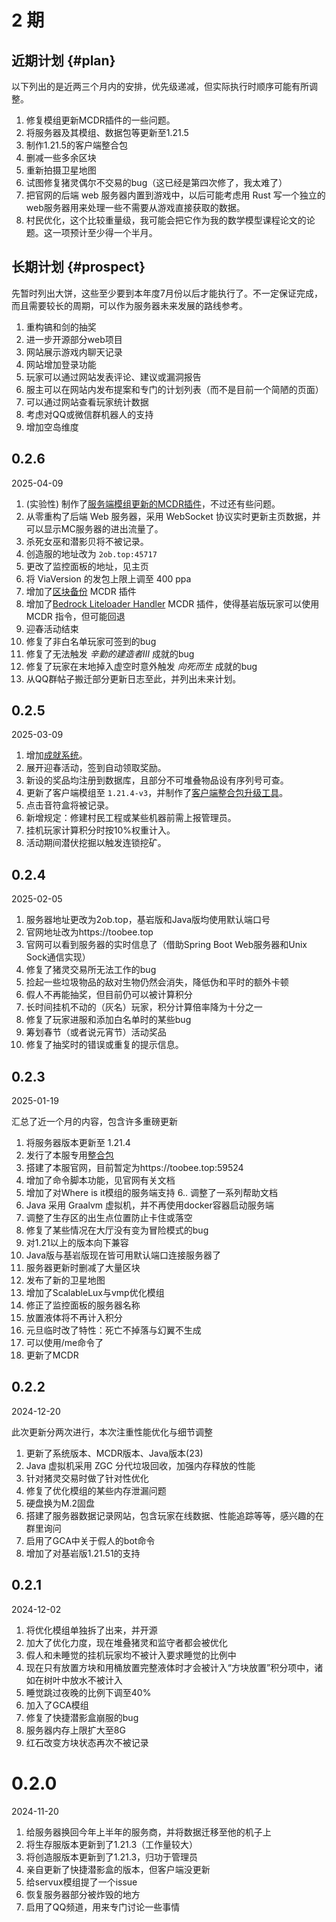# 2 期

## 近期计划 {#plan}

以下列出的是近两三个月内的安排，优先级递减，但实际执行时顺序可能有所调整。

1. 修复模组更新MCDR插件的一些问题。
2. 将服务器及其模组、数据包等更新至1.21.5
3. 制作1.21.5的客户端整合包
4. 删减一些多余区块
5. 重新拍摄卫星地图
6. 试图修复猪灵偶尔不交易的bug（这已经是第四次修了，我太难了）
7. 把官网的后端 web 服务器内置到游戏中，以后可能考虑用 Rust 写一个独立的web服务器用来处理一些不需要从游戏直接获取的数据。
8. 村民优化，这个比较重量级，我可能会把它作为我的数学模型课程论文的论题。这一项预计至少得一个半月。

## 长期计划 {#prospect}

先暂时列出大饼，这些至少要到本年度7月份以后才能执行了。不一定保证完成，而且需要较长的周期，可以作为服务器未来发展的路线参考。

1. 重构镐和剑的抽奖
2. 进一步开源部分web项目
3. 网站展示游戏内聊天记录
4. 网站增加登录功能
5. 玩家可以通过网站发表评论、建议或漏洞报告
6. 服主可以在网站内发布提案和专门的计划列表（而不是目前一个简陋的页面）
7. 可以通过网站查看玩家统计数据
8. 考虑对QQ或微信群机器人的支持
9. 增加空岛维度

## 0.2.6
2025-04-09

1. (实验性) 制作了[服务端模组更新的MCDR插件](https://github.com/TooBee-Team/Resources-Updater)，不过还有些问题。
2. 从零重构了后端 Web 服务器，采用 WebSocket 协议实时更新主页数据，并可以显示MC服务器的进出流量了。
3. 杀死女巫和潜影贝将不被记录。
4. 创造服的地址改为 `2ob.top:45717`
5. 更改了监控面板的地址，见主页
6. 将 ViaVersion 的发包上限上调至 400 ppa
7. 增加了[区块备份](https://github.com/Passion-Never-Dissipate/Chunk_BackUp) MCDR 插件
8. 增加了[Bedrock Liteloader Handler](https://github.com/Elec-Glacier/liteloader_handler) MCDR 插件，使得基岩版玩家可以使用 MCDR 指令，但可能回退
9. 迎春活动结束
10. 修复了非白名单玩家可签到的bug
11. 修复了无法触发 *辛勤的建造者Ⅲ* 成就的bug
12. 修复了玩家在末地掉入虚空时意外触发 *向死而生* 成就的bug
13. 从QQ群帖子搬迁部分更新日志至此，并列出未来计划。

## 0.2.5
2025-03-09

1. 增加[成就系统](/docs/advancements)。
2. 展开迎春活动，签到自动领取奖励。
3. 新设的奖品均注册到数据库，且部分不可堆叠物品设有序列号可查。
4. 更新了客户端模组至 `1.21.4-v3`，并制作了[客户端整合包升级工具](https://github.com/TooBee-Team/Client-Modpacker)。
5. 点击音符盒将被记录。
6. 新增规定：修建村民工程或某些机器前需上报管理员。
7. 挂机玩家计算积分时按10%权重计入。
8. 活动期间潜伏挖掘以触发连锁挖矿。

## 0.2.4
2025-02-05

1. 服务器地址更改为2ob.top，基岩版和Java版均使用默认端口号
2. 官网地址改为https://toobee.top
3. 官网可以看到服务器的实时信息了（借助Spring Boot Web服务器和Unix Sock通信实现）
4. 修复了猪灵交易所无法工作的bug
5. 捡起一些垃圾物品的敌对生物仍然会消失，降低伪和平时的额外卡顿
6. 假人不再能抽奖，但目前仍可以被计算积分
7. 长时间挂机不动的（灰名）玩家，积分计算倍率降为十分之一
8. 修复了玩家进服和添加白名单时的某些bug
9. 筹划春节（或者说元宵节）活动奖品
10. 修复了抽奖时的错误或重复的提示信息。

## 0.2.3
2025-01-19

汇总了近一个月的内容，包含许多重磅更新
1. 将服务器版本更新至 1.21.4
2. 发行了本服专用[整合包](https://modrinth.com/modpack/toobee-client)
3. 搭建了本服官网，目前暂定为https://toobee.top:59524
4. 增加了命令脚本功能，见官网有关文档
5. 增加了对Where is it模组的服务端支持
6.. 调整了一系列帮助文档
7. Java 采用 Graalvm 虚拟机，并不再使用docker容器启动服务端
8. 调整了生存区的出生点位置防止卡住或落空
9. 修复了某些情况在大厅没有变为冒险模式的bug
10. 对1.21以上的版本向下兼容
11. Java版与基岩版现在皆可用默认端口连接服务器了
12. 服务器更新时删减了大量区块
13. 发布了新的卫星地图
14. 增加了ScalableLux与vmp优化模组
15. 修正了监控面板的服务器名称
16. 放置液体将不再计入积分
17. 元旦临时改了特性：死亡不掉落与幻翼不生成
18. 可以使用/me命令了
19. 更新了MCDR

## 0.2.2
2024-12-20

此次更新分两次进行，本次注重性能优化与细节调整
1. 更新了系统版本、MCDR版本、Java版本(23)
2. Java 虚拟机采用 ZGC 分代垃圾回收，加强内存释放的性能
3. 针对猪灵交易时做了针对性优化
4. 修复了优化模组的某些内存泄漏问题
5. 硬盘换为M.2固盘
6. 搭建了服务器数据记录网站，包含玩家在线数据、性能追踪等等，感兴趣的在群里询问
7. 启用了GCA中关于假人的bot命令
8. 增加了对基岩版1.21.51的支持

## 0.2.1
2024-12-02

1. 将优化模组单独拆了出来，并开源
2. 加大了优化力度，现在堆叠猪灵和监守者都会被优化
3. 假人和未睡觉的挂机玩家均不被计入要求睡觉的比例中
4. 现在只有放置方块和用桶放置完整液体时才会被计入“方块放置”积分项中，诸如在树叶中放水不被计入
5. 睡觉跳过夜晚的比例下调至40%
6. 加入了GCA模组
7. 修复了快捷潜影盒崩服的bug
8. 服务器内存上限扩大至8G
9. 红石改变方块状态再次不被记录

# 0.2.0
2024-11-20

1. 给服务器换回今年上半年的服务商，并将数据迁移至他的机子上
2. 将生存服版本更新到了1.21.3（工作量较大）
3. 将创造服版本更新到了1.21.3，归功于管理员
4. 亲自更新了快捷潜影盒的版本，但客户端没更新
5. 给servux模组提了一个issue
6. 恢复服务器部分被炸毁的地方
7. 启用了QQ频道，用来专门讨论一些事情